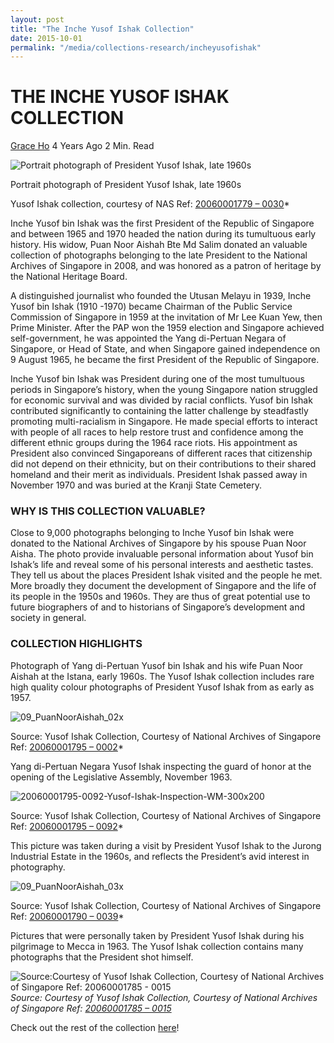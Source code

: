 ```yaml
---
layout: post
title: "The Inche Yusof Ishak Collection"
date: 2015-10-01
permalink: "/media/collections-research/incheyusofishak"
---
```


# THE INCHE YUSOF ISHAK COLLECTION

[Grace Ho](http://www.nas.gov.sg/blogs/offtherecord/author/nlshgs/) 4 Years Ago 2 Min. Read

![Portrait photograph of President Yusof Ishak, late 1960s](http://www.nas.gov.sg/blogs/offtherecord/wp-content/uploads/2015/04/20060001779-0030-Yusof-Ishak-Portrait-wm-243x300.jpg)

Portrait photograph of President Yusof Ishak, late 1960s 

Yusof Ishak collection, courtesy of NAS Ref: [20060001779 – 0030](http://www.nas.gov.sg/archivesonline/photographs/record-details/a5e6ac83-1162-11e3-83d5-0050568939ad)*

Inche Yusof bin Ishak was the first President of the Republic of Singapore and between 1965 and 1970 headed the nation during its tumultuous early history. His widow, Puan Noor Aishah Bte Md Salim donated an valuable collection of photographs belonging to the late President to the National Archives of Singapore in 2008, and was honored as a patron of heritage by the National Heritage Board.

A distinguished journalist who founded the Utusan Melayu in 1939, Inche Yusof bin Ishak (1910 -1970) became Chairman of the Public Service Commission of Singapore in 1959 at the invitation of Mr Lee Kuan Yew, then Prime Minister. After the PAP won the 1959 election and Singapore achieved self-government, he was appointed the Yang di-Pertuan Negara of Singapore, or Head of State, and when Singapore gained independence on 9 August 1965, he became the first President of the Republic of Singapore.

Inche Yusof bin Ishak was President during one of the most tumultuous periods in Singapore’s history, when the young Singapore nation struggled for economic survival and was divided by racial conflicts. Yusof bin Ishak contributed significantly to containing the latter challenge by steadfastly promoting multi-racialism in Singapore. He made special efforts to interact with people of all races to help restore trust and confidence among the different ethnic groups during the 1964 race riots. His appointment as President also convinced Singaporeans of different races that citizenship did not depend on their ethnicity, but on their contributions to their shared homeland and their merit as individuals. President Ishak passed away in November 1970 and was buried at the Kranji State Cemetery.

### WHY IS THIS COLLECTION VALUABLE?

Close to 9,000 photographs belonging to Inche Yusof bin Ishak were donated to the National Archives of Singapore by his spouse Puan Noor Aisha.  The photo provide invaluable personal information about Yusof bin Ishak’s life and reveal some of his personal interests and aesthetic tastes. They tell us about the places President Ishak visited and the people he met. More broadly they document the development of Singapore and the life of its people in the 1950s and 1960s. They are thus of great potential use to future biographers of and to historians of Singapore’s development and society in general.

### COLLECTION HIGHLIGHTS

Photograph of Yang di-Pertuan Yusof bin Ishak and his wife Puan Noor Aishah at the Istana, early 1960s. The Yusof Ishak collection includes rare high quality colour photographs of President Yusof Ishak from as early as 1957.

![09_PuanNoorAishah_02x](http://www.nas.gov.sg/blogs/offtherecord/wp-content/uploads/2015/04/09_PuanNoorAishah_02x.gif)

Source: Yusof Ishak Collection, Courtesy of National Archives of Singapore Ref: [20060001795 – 0002](http://www.nas.gov.sg/archivesonline/photographs/record-details/a77937a8-1162-11e3-83d5-0050568939ad)*

Yang di-Pertuan Negara Yusof Ishak inspecting the guard of honor at the opening of the Legislative Assembly, November 1963.

![20060001795-0092-Yusof-Ishak-Inspection-WM-300x200](http://www.nas.gov.sg/blogs/offtherecord/wp-content/uploads/2015/04/20060001795-0092-Yusof-Ishak-Inspection-WM-300x2001.jpg)

Source: Yusof Ishak Collection, Courtesy of National Archives of Singapore Ref: [20060001795 – 0092](http://www.nas.gov.sg/archivesonline/photographs/record-details/a6a96dd1-1162-11e3-83d5-0050568939ad)*

This picture was taken during a visit by President Yusof Ishak to the Jurong Industrial Estate in the 1960s, and reflects the President’s avid interest in photography.

![09_PuanNoorAishah_03x](http://www.nas.gov.sg/blogs/offtherecord/wp-content/uploads/2015/04/09_PuanNoorAishah_03x.gif)

Source: Yusof Ishak Collection, Courtesy of National Archives of Singapore Ref: [20060001790 – 0039](http://www.nas.gov.sg/archivesonline/photographs/record-details/a69d3a3e-1162-11e3-83d5-0050568939ad)*

Pictures that were personally taken by President Yusof Ishak during his pilgrimage to Mecca in 1963. The Yusof Ishak collection contains many photographs that the President shot himself.

![Source:Courtesy of Yusof Ishak Collection, Courtesy of National Archives of Singapore Ref: 20060001785 - 0015](http://www.nas.gov.sg/blogs/offtherecord/wp-content/uploads/2015/04/Yusof-Ishak.gif)*Source: Courtesy of Yusof Ishak Collection, Courtesy of National Archives of Singapore Ref: [20060001785 – 0015](http://www.nas.gov.sg/archivesonline/photographs/record-details/a875808a-1162-11e3-83d5-0050568939ad)*

Check out the rest of the collection [here](http://www.nas.gov.sg/archivesonline/photographs/source-details/638)!